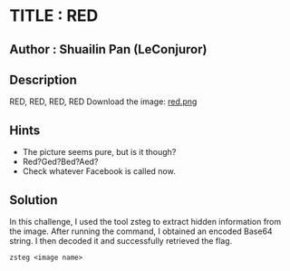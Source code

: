 # TITLE : RED
## Author : Shuailin Pan (LeConjuror)
## Description
RED, RED, RED, RED
Download the image: [red.png](https://challenge-files.picoctf.net/c_verbal_sleep/831307718b34193b288dde31e557484876fb84978b5818e2627e453a54aa9ba6/red.png)
## Hints
- The picture seems pure, but is it though?
- Red?Ged?Bed?Aed?
- Check whatever Facebook is called now.
## Solution
In this challenge, I used the tool zsteg to extract hidden information from the image. After running the command, I obtained an encoded Base64 string. I then decoded it and successfully retrieved the flag.
```
zsteg <image name>
``` 
